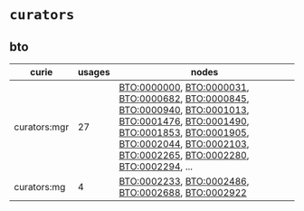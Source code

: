 # `curators`

## bto

| curie        |   usages | nodes                                                                                                                                                                                                                                                                                                                                                                                                                                                                                                                                                                                                                                                                                                                                                                                            |
|--------------|----------|--------------------------------------------------------------------------------------------------------------------------------------------------------------------------------------------------------------------------------------------------------------------------------------------------------------------------------------------------------------------------------------------------------------------------------------------------------------------------------------------------------------------------------------------------------------------------------------------------------------------------------------------------------------------------------------------------------------------------------------------------------------------------------------------------|
| curators:mgr |       27 | [BTO:0000000](https://bioregistry.io/BTO:0000000), [BTO:0000031](https://bioregistry.io/BTO:0000031), [BTO:0000682](https://bioregistry.io/BTO:0000682), [BTO:0000845](https://bioregistry.io/BTO:0000845), [BTO:0000940](https://bioregistry.io/BTO:0000940), [BTO:0001013](https://bioregistry.io/BTO:0001013), [BTO:0001476](https://bioregistry.io/BTO:0001476), [BTO:0001490](https://bioregistry.io/BTO:0001490), [BTO:0001853](https://bioregistry.io/BTO:0001853), [BTO:0001905](https://bioregistry.io/BTO:0001905), [BTO:0002044](https://bioregistry.io/BTO:0002044), [BTO:0002103](https://bioregistry.io/BTO:0002103), [BTO:0002265](https://bioregistry.io/BTO:0002265), [BTO:0002280](https://bioregistry.io/BTO:0002280), [BTO:0002294](https://bioregistry.io/BTO:0002294), ... |
| curators:mg  |        4 | [BTO:0002233](https://bioregistry.io/BTO:0002233), [BTO:0002486](https://bioregistry.io/BTO:0002486), [BTO:0002688](https://bioregistry.io/BTO:0002688), [BTO:0002922](https://bioregistry.io/BTO:0002922)                                                                                                                                                                                                                                                                                                                                                                                                                                                                                                                                                                                       |

